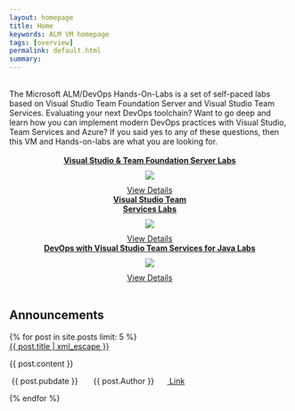 ```yaml
---
layout: homepage
title: Home
keywords: ALM VM homepage
tags: [overview]
permalink: default.html
summary: 
---
```

        
 <!--<img src="http://vsalmvm.azurewebsites.net/wp-content/uploads/2015/09/ALM-VM-banner-0915.png" width="760" height="177" />-->

<br>
<span class="introText">
The Microsoft ALM/DevOps Hands-On-Labs is a set of self-paced labs based on Visual Studio Team Foundation Server and Visual Studio Team Services. Evaluating your next DevOps toolchain? Want to go deep and learn how you can implement modern DevOps practices with Visual Studio, Team Services and Azure? If you said yes to any of these questions, then this VM and Hands-on-labs are what you are looking for.
</span>
<br />
<br />
 <div align="center" class="labcols">
<div class="row">
    <div class="lab-item col-md-4" align="center">
          <span class="headnews"> <b> <a href="labs/tfs" class="labmain">Visual Studio & Team Foundation Server Labs</a></b></span><br />
             <a href="labs/tfs"><img style="margin: 10px;" src="images/vside.png"/></a><br />
           <!--span class="mainPageText"> Access the Microsoft ALM VM and TFS Hands-on-Labs</span><br /><br /-->
           <a href="labs/tfs" class="c-glyph"><span class="lab-details">View Details</span></a>
    </div>
    <div class="lab-item col-md-4" align="center">
         <span class="headnews"> <b><a href="labs/vsts" class="labmain"> Visual Studio Team <br />Services Labs</a></b></span><br />
        <a href="labs/vsts"><img style="margin: 10px;" src="images/vstslogo.png"/></a><br />
       <!--span class="mainPageText"> Follow the Visual Studio Team Services Hands-on-Labs</span><br /><br /-->
       <a href="labs/vsts" class="c-glyph"><span class="lab-details">View Details</span></a>
    </div>
     <div class="lab-item col-md-4" align="center">
         <span class="headnews"> <b><a href="labs/java" class="labmain"> DevOps with Visual Studio Team Services for Java Labs</a></b></span><br />
        <a href="labs/java"><img style="margin: 10px;" src="images/java.png"/></a><br />
       <!--span class="mainPageText"> DevOps with Visual Studio Team Services for Java</span><br /><br /-->
       <a href="labs/java" class="c-glyph"><span class="lab-details">View Details</span></a>
    </div>
</div>
</div>
 <div class="clear"></div>

<br />

<h2>Announcements </h2>
 {% for post in site.posts limit:   5 %}
<div class="headline">

<span class="headnews">
<a href="{{ post.pageurl | prepend: site.baseurl| prepend: site.url }}" class="postitem">{{ post.title | xml_escape }}</a>
</span> 
<p>
{{ post.content }}
</p>
<div class="newsitem">
<span class="newsfooter">
<span class="glyphicon glyphicon-time"></span> &nbsp;{{ post.pubdate }}  &nbsp;&nbsp;&nbsp; <span class="glyphicon glyphicon-user"></span> &nbsp; {{ post.Author }}   &nbsp;&nbsp;&nbsp; <span class="glyphicon glyphicon-link"></span>&nbsp;<a href="{{ post.pageurl | prepend: site.baseurl| prepend: site.url }}">   Link</a>
</span>
</div>
</div>

{% endfor %}


 
